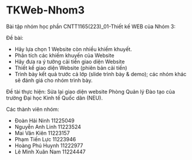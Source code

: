 # TKWeb-Nhom3

Bài tập nhóm học phần CNTT1165(223)_01-Thiết kế WEB của Nhóm 3:

Đề bài: 
- Hãy lựa chọn 1 Website còn nhiều khiếm khuyết. 
- Phân tích các khiếm khuyến của Website
- Hãy đưa ra ý tưởng cải tiến giao diện Website
- Thiết kế giao diện Website (phiên bản cải tiến)
- Trình bày kết quả trước cả lớp (slide trình bày & demo); các nhóm khác sẽ đánh giá cho nhóm trình bày. 

Đề tài thực hiện: Sửa lại giao diện website Phòng Quản lý Đào tạo của trường Đại học Kinh tế Quốc dân (NEU). 

Các thành viên nhóm:
- Đoàn Hải Ninh	    11225049
- Nguyễn Anh Linh	11223524
- Mai Văn Kiên	    11223157
- Phạm Tiến Lực	    11223946
- Hoàng Phú Huynh	11222977
- Lê Minh Xuân Nam 	11224447



